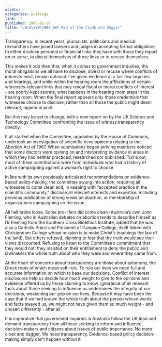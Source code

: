 ```yaml
---
assets: ~
categories: writings
link: ''
published: 2008-02-10
title: "Letâ\x80\x99s Get Rid of the Cloak and Dagger"
---
```

Transparency. In recent years, journalists, politicians and medical
researchers have joined lawyers and judges in accepting formal
obligations to either disclose personal or financial links they have
with those they report on or serve, to divest themselves of those links
or to recuse themselves.

This makes it odd then that, when it comes to government inquiries, the
moral obligations we all have to disclose, divest or recuse where
conflicts of interests exist, remain optional. I’ve given evidence at a
fair few inquiries and hearings, and while within the hearing room the
affiliations of certain witnesses-relevant links that may reveal fiscal
or moral conflicts of interest - are poorly-kept secrets, what happens
in the hearing room stays in the hearing room. When the final report
appears only those credentials that witnesses choose to disclose, rather
than all those the public might deem relevant, appear in print.

But this may be set to change, with a new report on by the UK Science
and Technology Committee confronting the issue of witness transparency
directly.

It all started when the Committee, appointed by the House of Commons,
undertook an investigation of scientific developments relating to the
Abortion Act of 1967. When submissions began arriving members noticed
that some doctors were opining on and interpreting evidence in areas in
which they had neither practiced, researched nor published. Turns out,
most of these contributions were from individuals who had a history of
active campaigning against a woman’s right to choose.

In line with its own previously articulated recommendations on
evidence-based policy-making, the committee swung into action, requiring
all witnesses to come clean and, in keeping with “accepted practice in
the scientific community,” disclose all relevant interests and
expertise, including previous publication of strong views on abortion,
or membership of organizations campaigning on the issue.

All hell broke loose. Some pro-lifers did come clean (Australia’s own
John Fleming, who in Australian debates on abortion tends to describe
himself as Dr Fleming from the Southern Cross Bioethics Institute, added
that he was also a Catholic Priest and President of Campion College,
itself linked with Christendom College whose mission is to make Christ’s
teachings the law of the land). But others refused, claiming to fear
that the truth would see their views discounted. Refusing to listen to
the Committee’s commitment that they would not, they insisted on their
entitlement to deny the public and lawmakers the whole truth about who
they were and where they came from.

At the heart of concerns about transparency are those about autonomy,
the Greek roots of which mean self-rule. To rule our lives we need full
and accurate information on which to base our decisions. Conflict of
interest disclosures help us decide how much weight to give to the
opinions and evidence offered us by those claiming to know. Ignorance of
all relevant facts about those seeking to influence us undermines the
integrity of our decisions, weakening our grip on our lives. Because it
may have been the case that if we had known the whole truth about the
person whose words and facts swayed us, we might not have given them so
much weight - and chosen differently - after all.

It is imperative that government inquiries in Australia follow the UK
lead and demand transparency from all those seeking to inform and
influence decision-makers and citizens about issues of public
importance. No more cloak and dagger. We need transparency.
Evidence-based policy decision-making simply can’t happen without it.